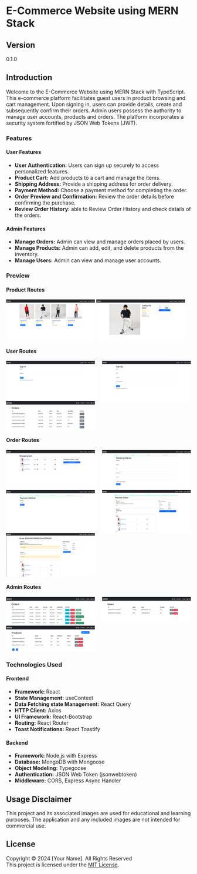 # E-Commerce Website using MERN Stack

## Version
0.1.0

## Introduction

Welcome to the E-Commerce Website using MERN Stack with TypeScript. This e-commerce platform facilitates guest users in product browsing and cart management. Upon signing in, users can provide details, create and subsequently confirm their orders. Admin users possess the authority to manage user accounts, products and orders. The platform incorporates a security system fortified by JSON Web Tokens (JWT).

### Features

#### User Features
- **User Authentication:** Users can sign up securely to access personalized features.
- **Product Cart:** Add products to a cart and manage the items.
- **Shipping Address:** Provide a shipping address for order delivery.
- **Payment Method:** Choose a payment method for completing the order.
- **Order Preview and Confirmation:** Review the order details before confirming the purchase.
- **Review Order History:** able to Review Order History and check details of the orders.

 #### Admin Features
- **Manage Orders:** Admin can view and manage orders placed by users.
- **Manage Products:** Admin can add, edit, and delete products from the inventory.
- **Manage Users:** Admin can view and manage user accounts.

### Preview
#### Product Routes

<div>
  <img src="./screenshots/1.png" alt="Screenshot" style="width: 48%;">
  <img src="./screenshots/2.png" alt="Screenshot" style="width: 48%;">
</div>

#### User Routes
<div style="display: flex; justify-content: space-between;">
  <img src="./screenshots/-1.png" alt="Screenshot" style="width: 48%;">
  <img src="./screenshots/0.png" alt="Screenshot" style="width: 48%;">
</div>
<div style="display: flex; justify-content: space-between;">
  <img src="./screenshots/8.png" alt="Screenshot" style="width: 48%;">
</div>

#### Order Routes
<div style="display: flex; justify-content: space-between;">
  <img src="./screenshots/3.png" alt="Screenshot" style="width: 48%;">
  <img src="./screenshots/4.png" alt="Screenshot" style="width: 48%;">
</div>

<div style="display: flex; justify-content: space-between; align-items: flex-start;">
  <img src="./screenshots/5.png" alt="Screenshot" style="width: 48%;">
  <img src="./screenshots/6.png" alt="Screenshot" style="width: 48%;">
</div>

<div style="display: flex; justify-content: space-between; ">
  <img src="./screenshots/7.png" alt="Screenshot" style="width: 48%;">
</div>

#### Admin Routes
<div style="display: flex; justify-content: space-between;">
  <img src="./screenshots/9.png" alt="Screenshot" style="width: 48%; align-self: flex-start;">
  <img src="./screenshots/10.png" alt="Screenshot" style="width: 48%; align-self: flex-start;">
</div>


<div style="display: flex; justify-content: space-between;">
  <img src="./screenshots/11.png" alt="Screenshot" style="width: 48%;">
</div>

### Technologies Used

#### Frontend

- **Framework:** React
- **State Management:** useContext
- **Data Fetching state Management:** React Query
- **HTTP Client:** Axios
- **UI Framework:** React-Bootstrap
- **Routing:** React Router
- **Toast Notifications:** React Toastify

#### Backend

- **Framework:** Node.js with Express
- **Database:** MongoDB with Mongoose
- **Object Modeling:** Typegoose
- **Authentication:** JSON Web Token (jsonwebtoken)
- **Middleware:** CORS, Express Async Handler

## Usage Disclaimer

This project and its associated images are used for educational and learning purposes. The application and any included images are not intended for commercial use.

## License

Copyright &copy; 2024 [Your Name]. All Rights Reserved <br>
This project is licensed under the [MIT License](LICENSE.txt).
